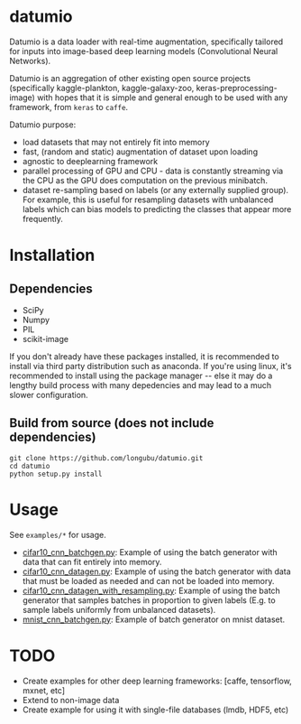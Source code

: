 # datumio
Datumio is a data loader with real-time augmentation, specifically tailored for inputs into image-based deep learning models (Convolutional Neural Networks).

Datumio is an aggregation of other existing open source projects (specifically kaggle-plankton, kaggle-galaxy-zoo, keras-preprocessing-image) with hopes that it is simple and general enough to be used with any framework, from `keras` to `caffe`.

Datumio purpose:
- load datasets that may not entirely fit into memory
- fast, (random and static) augmentation of dataset upon loading
- agnostic to deeplearning framework
- parallel processing of GPU and CPU - data is constantly streaming via the CPU as the GPU does computation on the previous minibatch.
- dataset re-sampling based on labels (or any externally supplied group). For example, this is useful for resampling datasets with unbalanced labels which can bias models to predicting the classes that appear more frequently.

# Installation
## Dependencies

- SciPy
- Numpy
- PIL
- scikit-image

If you don't already have these packages installed, it is
recommended to install via third party distribution such as anaconda. If you're using linux, it's recommended to install using the package manager -- else it may do a lengthy build process with many depedencies and may lead to a much slower configuration. 

## Build from source (does not include dependencies)

	git clone https://github.com/longubu/datumio.git
	cd datumio
	python setup.py install

# Usage
See `examples/*` for usage.

- [cifar10_cnn_batchgen.py](examples/cifar10_cnn_batchgen.py): Example of using the batch generator with data that can fit entirely into memory.
- [cifar10_cnn_datagen.py](examples/cifar10_cnn_datagen.py): Example of using the batch generator with data that must be loaded as needed and can not be loaded into memory.
- [cifar10_cnn_datagen_with_resampling.py](examples/cifar10_cnn_datagen_with_resampling): Example of using the batch generator that samples batches in proportion to given labels (E.g. to sample labels uniformly from unbalanced datasets).
- [mnist_cnn_batchgen.py](examples/mnist_cnn_batchgen.py): Example of batch generator on mnist dataset.

# TODO

- Create examples for other deep learning frameworks: [caffe, tensorflow, mxnet, etc]
- Extend to non-image data
- Create example for using it with single-file databases (lmdb, HDF5, etc)
